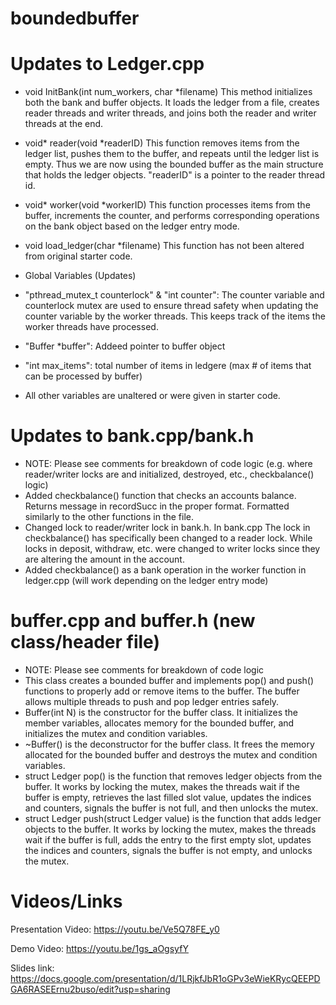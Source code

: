 # boundedbuffer
# Updates to Ledger.cpp
- void InitBank(int num_workers, char *filename)
This method initializes both the bank and buffer objects. It loads the ledger from a file, creates reader threads and writer threads, and joins both the reader and writer threads at the end. 

- void* reader(void *readerID)
 This function removes items from the ledger list, pushes them to the buffer, and repeats until the ledger list is empty. Thus we are now using the bounded buffer as the main structure that holds the ledger objects. "readerID" is a pointer to the reader thread id.

- void* worker(void *workerID)
This function processes items from the buffer, increments the counter, and performs corresponding operations on the bank object based on the ledger entry mode.

- void load_ledger(char *filename) 
This function has not been altered from original starter code. 

- Global Variables (Updates)
- "pthread_mutex_t counterlock" & "int counter": The counter variable and counterlock mutex are used to ensure thread safety when updating the counter variable by the worker threads. This keeps track of the items the worker threads have processed.
- "Buffer *buffer": Addeed pointer to buffer object
- "int max_items": total number of items in ledgere (max # of items that can be processed by buffer)
- All other variables are unaltered or were given in starter code.
# Updates to bank.cpp/bank.h
 - NOTE: Please see comments for breakdown of code logic (e.g. where reader/writer locks are and initialized, destroyed, etc., checkbalance() logic)
- Added checkbalance() function that checks an accounts balance. Returns message in recordSucc in the proper format. Formatted similarly to the other functions in the file.
- Changed lock to reader/writer lock in bank.h. In bank.cpp The lock in checkbalance() has specifically been changed to a reader lock. While locks in deposit, withdraw, etc. were changed to writer locks since they are altering the amount in the account.
- Added checkbalance() as a bank operation in the worker function in ledger.cpp (will work depending on the ledger entry mode)
 # buffer.cpp and buffer.h (new class/header file)
 - NOTE: Please see comments for breakdown of code logic
 - This class creates a bounded buffer and implements pop() and push() functions to properly add or remove items to the buffer. The buffer allows multiple threads to push and pop ledger entries safely.
- Buffer(int N) is the constructor for the buffer class. It initializes the member variables, allocates memory for the bounded buffer, and initializes the mutex and condition variables.
- ~Buffer() is the deconstructor for the buffer class. It frees the memory allocated for the bounded buffer and destroys the mutex and condition variables.
- struct Ledger pop() is the function that removes ledger objects from the buffer. It works by locking the mutex, makes the threads wait if the buffer is empty, retrieves the last filled slot value, updates the indices and counters, signals the buffer is not full, and then unlocks the mutex.
- struct Ledger push(struct Ledger value) is the function that adds ledger objects to the buffer. It works by locking the mutex, makes the threads wait if the buffer is full, adds the entry to the first empty slot, updates the indices and counters, signals the buffer is not empty, and unlocks the mutex.

# Videos/Links
Presentation Video:
https://youtu.be/Ve5Q78FE_y0

Demo Video: 
https://youtu.be/1gs_aOgsyfY

Slides link:
https://docs.google.com/presentation/d/1LRjkfJbR1oGPv3eWieKRycQEEPDGA6RASEErnu2buso/edit?usp=sharing
